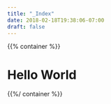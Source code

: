 ```yaml
---
title: "_Index"
date: 2018-02-18T19:38:06-07:00
draft: false
---
```

{{% container %}}
# Hello World
{{%/ container %}}
